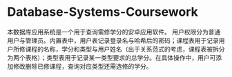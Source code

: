 # Database-Systems-Coursework
本数据库应用系统是一个用于查询需修学分的安卓应用软件。
用户权限分为普通用户与管理员。内置表中，用户表记录登录名与哈希后的密码；课程表用于记录用户所修课程的名称，学分和类型与用户姓名（出于关系范式的考虑，课程表被拆分为两个表格）；类型表用于记录某一类型要求的总学分。在具体操作中，用户可添加修改删除已修课程，查询对应类型还需选修的学分。
